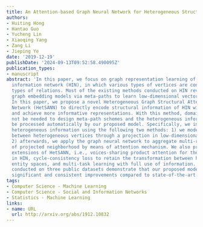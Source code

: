 ```yaml
---
title: An Attention-based Graph Neural Network for Heterogeneous Structural Learning
authors:
- Huiting Hong
- Hantao Guo
- Yucheng Lin
- Xiaoqing Yang
- Zang Li
- Jieping Ye
date: '2019-12-19'
publishDate: '2024-09-13T09:52:58.490095Z'
publication_types:
- manuscript
abstract: 'In this paper, we focus on graph representation learning of heterogeneous
  information network (HIN), in which various types of vertices are connected by various
  types of relations. Most of the existing methods conducted on HIN revise homogeneous
  graph embedding models via meta-paths to learn low-dimensional vector space of HIN.
  In this paper, we propose a novel Heterogeneous Graph Structural Attention Neural
  Network (HetSANN) to directly encode structural information of HIN without meta-path
  and achieve more informative representations. With this method, domain experts will
  not be needed to design meta-path schemes and the heterogeneous information can
  be processed automatically by our proposed model. Specifically, we implicitly represent
  heterogeneous information using the following two methods: 1) we model the transformation
  between heterogeneous vertices through a projection in low-dimensional entity spaces;
  2) afterwards, we apply the graph neural network to aggregate multi-relational information
  of projected neighborhood by means of attention mechanism. We also present three
  extensions of HetSANN, i.e., voices-sharing product attention for the pairwise relationships
  in HIN, cycle-consistency loss to retain the transformation between heterogeneous
  entity spaces, and multi-task learning with full use of information. The experiments
  conducted on three public datasets demonstrate that our proposed models achieve
  significant and consistent improvements compared to state-of-the-art solutions.'
tags:
- Computer Science - Machine Learning
- Computer Science - Social and Information Networks
- Statistics - Machine Learning
links:
- name: URL
  url: http://arxiv.org/abs/1912.10832
---
```

